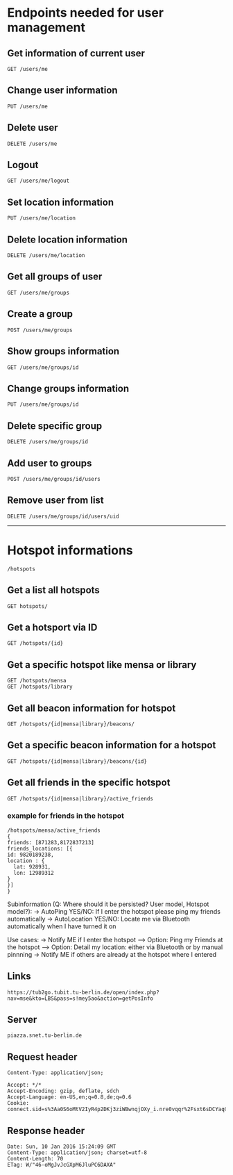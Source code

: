 # Endpoints needed for user management

## Get information of current user
	GET /users/me

## Change user information
	PUT /users/me

## Delete user
	DELETE /users/me

## Logout
	GET /users/me/logout

## Set location information
	PUT /users/me/location

## Delete location information
	DELETE /users/me/location

## Get all groups of user
	GET /users/me/groups

## Create a group
	POST /users/me/groups

## Show groups information
	GET /users/me/groups/id

## Change groups information
	PUT /users/me/groups/id

## Delete specific group
	DELETE /users/me/groups/id

## Add user to groups
	POST /users/me/groups/id/users

## Remove user from list
	DELETE /users/me/groups/id/users/uid

---
# Hotspot informations
	/hotspots

## Get a list all hotspots
	GET hotspots/

## Get a hotsport via ID
	GET /hotspots/{id}

## Get a specific hotspot like mensa or library
	GET /hotspots/mensa
	GET /hotspots/library

## Get all beacon information for hotspot
	GET /hotspots/{id|mensa|library}/beacons/

## Get a specific beacon information for a hotspot
	GET /hotspots/{id|mensa|library}/beacons/{id}

## Get all friends in the specific hotspot
	GET /hotspots/{id|mensa|library}/active_friends

### example for friends in the hotspot
	/hotspots/mensa/active_friends
	{
  	friends: [871283,8172837213]
  	friends_locations: [{
    id: 9820189238,
    location : {
      lat: 928931,
      lon: 12989312
    }
	}]
	}


Subinformation (Q: Where should it be persisted? User model, Hotspot model?):
-> AutoPing YES/NO: If I enter the hotspot please ping my friends automatically
-> AutoLocation YES/NO: Locate me via Bluetooth automatically when I have turned it on

Use cases:
-> Notify ME if I enter the hotspot
--> Option: Ping my Friends at the hotspot
--> Option: Detail my location: either via Bluetooth or by manual pinnning
-> Notify ME if others are already at the hotspot where I entered


## Links
	https://tub2go.tubit.tu-berlin.de/open/index.php?nav=mse&kto=LBS&pass=s!mey5ao&action=getPosInfo


## Server
	piazza.snet.tu-berlin.de
	
	
## Request header 

	

	Content-Type: application/json; 

	Accept: ​*/*​
	Accept-Encoding: gzip, deflate, sdch
	Accept-Language: en-US,en;q=0.8,de;q=0.6
	Cookie: connect.sid=s%3Aa0S6oMtV2IyR4p2DKj3ziWBwnqjOXy_i.nre0vqqr%2Fsxt6sDCYaqCZHL5ne5OhJvQArS2cBnX5dk

## Response header 
	Date: Sun, 10 Jan 2016 15:24:09 GMT 
	Content-Type: application/json; charset=utf-8 
	Content-Length: 70 
	ETag: W/"46-oMgJvJcGXpM6JluPC6DAXA"
